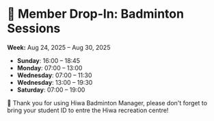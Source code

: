 # 🎾 Member Drop-In: Badminton Sessions
**Week:** Aug 24, 2025 – Aug 30, 2025

- **Sunday**: 16:00 – 18:45
- **Monday**: 07:00 – 13:00
- **Wednesday**: 07:00 – 11:30
- **Wednesday**: 13:00 – 19:30
- **Saturday**: 07:00 – 19:00

📣 Thank you for using Hiwa Badminton Manager, please don't forget to bring your student ID to entre the Hiwa recreation centre!
